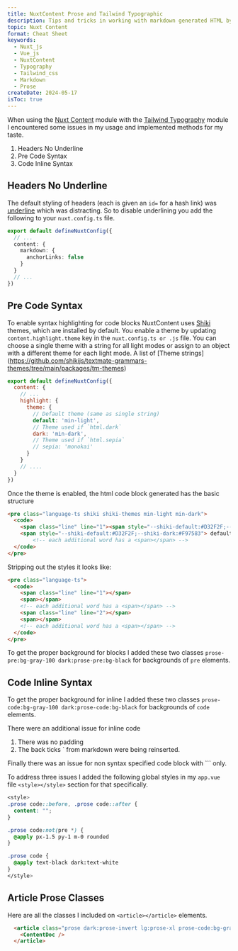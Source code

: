 ```yaml
---
title: NuxtContent Prose and Tailwind Typographic
description: Tips and tricks in working with markdown generated HTML by Nuxt Content, NuxtContent, and Tailwind Typographic prose.
topic: Nuxt Content
format: Cheat Sheet
keywords:
  - Nuxt_js
  - Vue_js
  - NuxtContent
  - Typography
  - Tailwind_css
  - Markdown
  - Prose
createDate: 2024-05-17
isToc: true
---
```


When using the [Nuxt Content](https://nuxt.com/modules/content) module with the [Tailwind Typography](https://github.com/tailwindlabs/tailwindcss-typography) module I encountered some issues in my usage and implemented methods for my taste.

1. Headers No Underline
1. Pre Code Syntax 
1. Code Inline Syntax

## Headers No Underline

The default styling of headers (each is given an `id=` for a hash link) was <ins>underline</ins> which was distracting.  So to disable underlining you add the following to your `nuxt.config.ts` file.

```ts
export default defineNuxtConfig({
  // ...
  content: {
    markdown: {
      anchorLinks: false
    }
  }
  // ...
})
```

## Pre Code Syntax
To enable syntax highlighting for code blocks NuxtContent uses [Shiki](https://shiki.style/) themes, which are installed by default. You enable a theme by updating `content.highlight.theme` key in the `nuxt.config.ts or .js` file. You can choose a single theme with a string for all light modes or assign to an object with a different theme for each light mode.   A list of [Theme strings] (https://github.com/shikijs/textmate-grammars-themes/tree/main/packages/tm-themes)

```js
export default defineNuxtConfig({
  content: {
    // ...
    highlight: {
      theme: {
        // Default theme (same as single string)
        default: 'min-light',
        // Theme used if `html.dark`
        dark: 'min-dark',
        // Theme used if `html.sepia`
        // sepia: 'monokai'
      }
    }
    // ....
  }
})
```
Once the theme is enabled, the html code block generated has the basic structure

```html
<pre class="language-ts shiki shiki-themes min-light min-dark">
  <code>
    <span class="line" line="1"><span style="--shiki-default:#D32F2F;--shiki-dark:#F97583">export</span>
    <span style="--shiki-default:#D32F2F;--shiki-dark:#F97583"> default</span>
        <!-- each additional word has a <span></span> -->
  </code>
</pre>
```

Stripping out the styles it looks like:

```html
<pre class="language-ts">
  <code>
    <span class="line" line="1"></span>
    <span></span> 
    <!-- each additional word has a <span></span> -->
    <span class="line" line="2"></span>
    <span></span>
    <!-- each additional word has a <span></span> -->
  </code>
</pre>
```

To get the proper background for blocks I added these two classes `prose-pre:bg-gray-100 dark:prose-pre:bg-black` for backgrounds of `pre` elements.

## Code Inline Syntax 

To get the proper background for inline I added these two classes `prose-code:bg-gray-100 dark:prose-code:bg-black` for backgrounds of `code` elements.

There were an additional issue for inline code
1. There was no padding
2. The back ticks \` from markdown were being reinserted.

Finally there was an issue for non syntax specified code block with \`\`\` only.

To address three issues I added the following global styles in my `app.vue` file `<style></style>` section for that specifically.

```css
<style>
.prose code::before, .prose code::after {
  content: "";
}

.prose code:not(pre *) {
  @apply px-1.5 py-1 m-0 rounded
}

.prose code {
  @apply text-black dark:text-white
}
</style>
```

## Article Prose Classes
Here are all the classes I included on `<article></article>` elements.

```html
  <article class="prose dark:prose-invert lg:prose-xl prose-code:bg-gray-100 dark:prose-code:bg-black prose-pre:bg-gray-100 dark:prose-pre:bg-black">
    <ContentDoc />
  </article>
```




